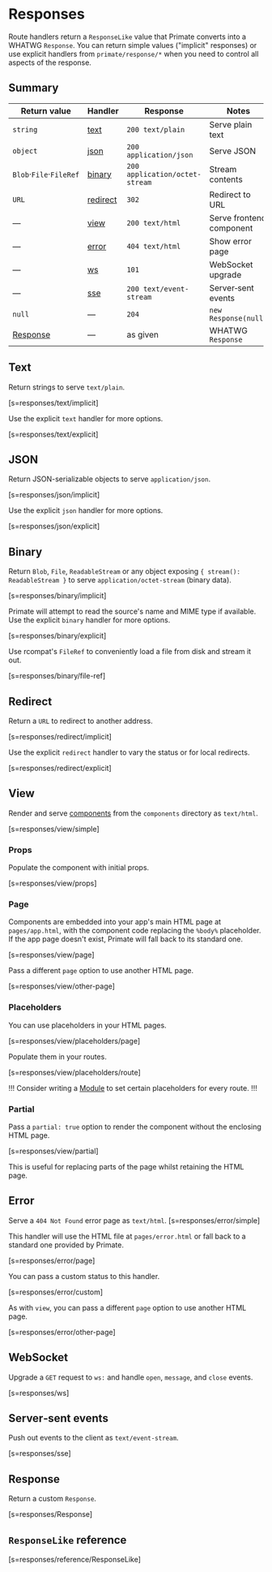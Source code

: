 # Responses
Route handlers return a `ResponseLike` value that Primate converts into a
WHATWG `Response`. You can return simple values ("implicit" responses) or use
explicit handlers from `primate/response/*` when you need to control all
aspects of the response.

## Summary

|Return value|Handler|Response|Notes|
|-|-|-|-|
|`string`|[text](#text)|`200 text/plain`|Serve plain text|
|`object`|[json](#text)|`200 application/json`|Serve JSON|
|`Blob`·`File`·`FileRef`|[binary](#binary)|`200 application/octet-stream`|Stream contents|
|`URL`|[redirect](#redirect)|`302`|Redirect to URL|
|—|[view](#view)|`200 text/html`|Serve frontend component|
|—|[error](#error)|`404 text/html`|Show error page|
|—|[ws](#websocket)|`101`|WebSocket upgrade|
|—|[sse](#server-sent-events)|`200 text/event-stream`|Server‑sent events|
|`null`|—|`204`|`new Response(null)`|
|[Response](#response)|—|as given|WHATWG `Response`|

## Text
Return strings to serve `text/plain`.

[s=responses/text/implicit]

Use the explicit `text` handler for more options.

[s=responses/text/explicit]

## JSON
Return JSON-serializable objects to serve `application/json`.

[s=responses/json/implicit]

Use the explicit `json` handler for more options.

[s=responses/json/explicit]

## Binary

Return `Blob`, `File`, `ReadableStream` or any object exposing `{ stream():
ReadableStream }` to serve `application/octet-stream` (binary data).

[s=responses/binary/implicit]

Primate will attempt to read the source's name and MIME type if available.
Use the explicit `binary` handler for more options.

[s=responses/binary/explicit]

Use rcompat's `FileRef` to conveniently load a file from disk and stream it out.

[s=responses/binary/file-ref]

## Redirect
Return a `URL` to redirect to another address.

[s=responses/redirect/implicit]

Use the explicit `redirect` handler to vary the status or for local redirects.

[s=responses/redirect/explicit]

## View
Render and serve [components](/components) from the `components` directory as
`text/html`.

[s=responses/view/simple]

### Props
Populate the component with initial props.

[s=responses/view/props]

### Page
Components are embedded into your app's main HTML page at `pages/app.html`,
with the component code replacing the `%body%` placeholder. If the app page
doesn't exist, Primate will fall back to its standard one.

[s=responses/view/page]

Pass a different `page` option to use another HTML page.

[s=responses/view/other-page]

### Placeholders
You can use placeholders in your HTML pages.

[s=responses/view/placeholders/page]

Populate them in your routes.

[s=responses/view/placeholders/route]

!!!
Consider writing a [Module](/modules) to set certain placeholders for every
route.
!!!

### Partial
Pass a `partial: true` option to render the component without the enclosing
HTML page.

[s=responses/view/partial]

This is useful for replacing parts of the page whilst retaining the HTML page.

## Error
Serve a `404 Not Found` error page as `text/html`.
[s=responses/error/simple]

This handler will use the HTML file at `pages/error.html` or fall back to a
standard one provided by Primate.

[s=responses/error/page]

You can pass a custom status to this handler.

[s=responses/error/custom]

As with `view`, you can pass a different `page` option to use another HTML page.

[s=responses/error/other-page]

## WebSocket

Upgrade a `GET` request to `ws:` and handle `open`, `message`, and `close`
events.

[s=responses/ws]

## Server‑sent events

Push out events to the client as `text/event-stream`.

[s=responses/sse]

## Response

Return a custom `Response`.

[s=responses/Response]

## `ResponseLike` reference

[s=responses/reference/ResponseLike]
